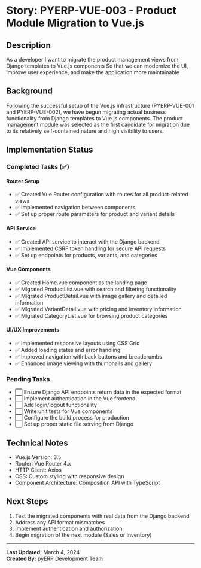 # Story: PYERP-VUE-003 - Product Module Migration to Vue.js

## Description
As a developer
I want to migrate the product management views from Django templates to Vue.js components
So that we can modernize the UI, improve user experience, and make the application more maintainable

## Background
Following the successful setup of the Vue.js infrastructure (PYERP-VUE-001 and PYERP-VUE-002), we have begun migrating actual business functionality from Django templates to Vue.js components. The product management module was selected as the first candidate for migration due to its relatively self-contained nature and high visibility to users.

## Implementation Status

### Completed Tasks (✅)

#### Router Setup
- ✅ Created Vue Router configuration with routes for all product-related views
- ✅ Implemented navigation between components
- ✅ Set up proper route parameters for product and variant details

#### API Service
- ✅ Created API service to interact with the Django backend
- ✅ Implemented CSRF token handling for secure API requests
- ✅ Set up endpoints for products, variants, and categories

#### Vue Components
- ✅ Created Home.vue component as the landing page
- ✅ Migrated ProductList.vue with search and filtering functionality
- ✅ Migrated ProductDetail.vue with image gallery and detailed information
- ✅ Migrated VariantDetail.vue with pricing and inventory information
- ✅ Migrated CategoryList.vue for browsing product categories

#### UI/UX Improvements
- ✅ Implemented responsive layouts using CSS Grid
- ✅ Added loading states and error handling
- ✅ Improved navigation with back buttons and breadcrumbs
- ✅ Enhanced image viewing with thumbnails and gallery

### Pending Tasks

- ⬜ Ensure Django API endpoints return data in the expected format
- ⬜ Implement authentication in the Vue frontend
- ⬜ Add login/logout functionality
- ⬜ Write unit tests for Vue components
- ⬜ Configure the build process for production
- ⬜ Set up proper static file serving from Django

## Technical Notes
- Vue.js Version: 3.5
- Router: Vue Router 4.x
- HTTP Client: Axios
- CSS: Custom styling with responsive design
- Component Architecture: Composition API with TypeScript

## Next Steps
1. Test the migrated components with real data from the Django backend
2. Address any API format mismatches
3. Implement authentication and authorization
4. Begin migration of the next module (Sales or Inventory)

---

**Last Updated:** March 4, 2024  
**Created By:** pyERP Development Team 